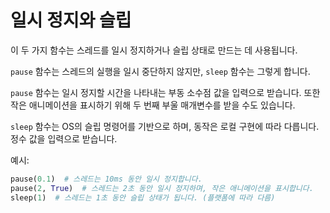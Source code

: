 # 일시 정지와 슬립

이 두 가지 함수는 스레드를 일시 정지하거나 슬립 상태로 만드는 데 사용됩니다.

`pause` 함수는 스레드의 실행을 일시 중단하지 않지만, `sleep` 함수는 그렇게 합니다.

`pause` 함수는 일시 정지할 시간을 나타내는 부동 소수점 값을 입력으로 받습니다. 또한 작은 애니메이션을 표시하기 위해 두 번째 부울 매개변수를 받을 수도 있습니다.

`sleep` 함수는 OS의 슬립 명령어를 기반으로 하며, 동작은 로컬 구현에 따라 다릅니다. 정수 값을 입력으로 받습니다.

예시:

```python
pause(0.1)  # 스레드는 10ms 동안 일시 정지합니다.
pause(2, True)  # 스레드는 2초 동안 일시 정지하며, 작은 애니메이션을 표시합니다.
sleep(1)  # 스레드는 1초 동안 슬립 상태가 됩니다. (플랫폼에 따라 다름)
```